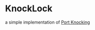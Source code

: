 # KnockLock
a simple implementation of [Port Knocking](https://en.wikipedia.org/wiki/Port_knocking)
